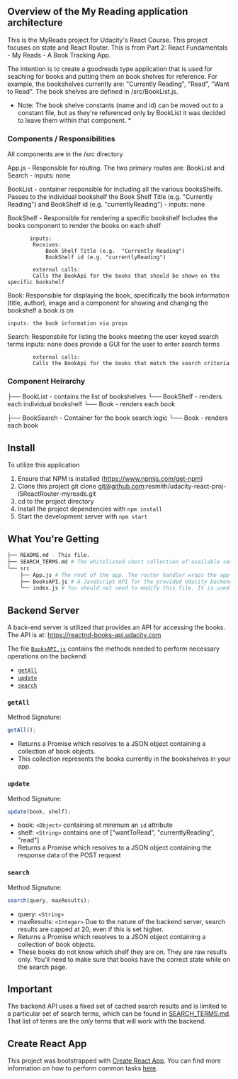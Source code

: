 ## Overview of the My Reading application architecture

This is the MyReads project for Udacity's React Course. This project focuses on state and React Router. This is from Part 2: React Fundamentals - My Reads - A Book Tracking App.

The intention is to create a goodreads type application that is used for seaching for books and putting them on book shelves for reference. For example, the bookshelves currently are: "Currently Reading", "Read", "Want to Read". The book shelves are defined in /src/BookList.js.

- Note: The book shelve constants (name and id) can be moved out to a constant file, but as they're referenced only by BookList it was decided to leave them within that component. \*

### Components / Responsibilities

All components are in the /src directory

App.js - Responsible for routing. The two primary routes are: BookList and Search - inputs: none

BookList - container responsible for including all the various booksShelfs. Passes to the individual bookshelf the Book Shelf Title (e.g. "Currently Reading") and BookShelf
id (e.g. "currentlyReading") - inputs: none

BookShelf - Responsible for rendering a specific bookshelf
Includes the books component to render the books on each shelf

           inputs:
            Receives:
                Book Shelf Title (e.g.  "Currently Reading")
                BookShelf id (e.g. "currentlyReading")

            external calls:
            Calls the BookApi for the books that should be shown on the specific bookshelf

Book: Responsible for displaying the book, specifically the book information (title, author), image and a component for showing and changing the bookshelf a book is on

    inputs: the book information via props

Search: Responsbile for listing the books meeting the user keyed search terms
inputs: none
does provide a GUI for the user to enter search terms

            external calls:
            Calls the BookApi for the books that match the search criteria


### Component Heirarchy

├── BookList - contains the list of bookshelves
└── BookShelf - renders each individual bookshelf
└── Book - renders each book

├── BookSearch - Container for the book search logic
└── Book - renders each book

## Install

To utilize this application

1. Ensure that NPM is installed (https://www.npmjs.com/get-npm)
2. Clone this project
   git clone git@github.com:resmith/udacity-react-proj-l5ReactRouter-myreads.git
3. cd to the project directory
4. Install the project dependencies with `npm install`
5. Start the development server with `npm start`

## What You're Getting

```bash
├── README.md - This file.
├── SEARCH_TERMS.md # The whitelisted short collection of available search terms for you to use with your app.
└── src
    ├── App.js # The root of the app. The router handler wraps the app here
    ├── BooksAPI.js # A JavaScript API for the provided Udacity backend. Instructions for the methods are below.
    └── index.js # You should not need to modify this file. It is used for DOM rendering only.
```

## Backend Server

A back-end server is utilized that provides an API for accessing the books.
The API is at: https://reactnd-books-api.udacity.com

The file [`BooksAPI.js`](src/BooksAPI.js) contains the methods needed to perform necessary operations on the backend:

- [`getAll`](#getall)
- [`update`](#update)
- [`search`](#search)

### `getAll`

Method Signature:

```js
getAll();
```

- Returns a Promise which resolves to a JSON object containing a collection of book objects.
- This collection represents the books currently in the bookshelves in your app.

### `update`

Method Signature:

```js
update(book, shelf);
```

- book: `<Object>` containing at minimum an `id` attribute
- shelf: `<String>` contains one of ["wantToRead", "currentlyReading", "read"]
- Returns a Promise which resolves to a JSON object containing the response data of the POST request

### `search`

Method Signature:

```js
search(query, maxResults);
```

- query: `<String>`
- maxResults: `<Integer>` Due to the nature of the backend server, search results are capped at 20, even if this is set higher.
- Returns a Promise which resolves to a JSON object containing a collection of book objects.
- These books do not know which shelf they are on. They are raw results only. You'll need to make sure that books have the correct state while on the search page.

## Important

The backend API uses a fixed set of cached search results and is limited to a particular set of search terms, which can be found in [SEARCH_TERMS.md](SEARCH_TERMS.md). That list of terms are the _only_ terms that will work with the backend.

## Create React App

This project was bootstrapped with [Create React App](https://github.com/facebookincubator/create-react-app). You can find more information on how to perform common tasks [here](https://github.com/facebookincubator/create-react-app/blob/master/packages/react-scripts/template/README.md).
